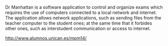 Dr Manhattan is a software application to control and organize exams which requires the use of computers connected to a local network and internet. The application allows network applications, such as sending files from the teacher computer to the student ones; at the same time that it forbides other ones, such as interstudent communication or access to internet.

http://www.alumnos.unican.es/mpm14/